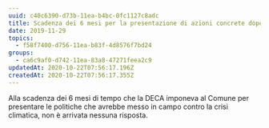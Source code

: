 ```yaml
---
uuid: c40c6390-d73b-11ea-b4bc-0fc1127c8adc
title: Scadenza dei 6 mesi per la presentazione di azioni concrete dopo la DECA
date: 2019-11-29
topics:
  - f58f7400-d756-11ea-b83f-4d8576f7bd24
groups:
  - ca6c9af0-d742-11ea-83a8-47271feea2c9
updatedAt: 2020-10-22T07:56:17.196Z
createdAt: 2020-10-22T07:56:17.355Z
---
```


Alla scadenza dei 6 mesi di tempo che la DECA imponeva al Comune per presentare le politiche che avrebbe messo in campo contro la crisi climatica, non è arrivata nessuna risposta.
